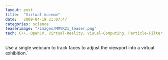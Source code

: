 ```yaml
---
layout: post
title:  "Virtual museum"
date:   2009-04-19 21:07:47
categories: science
teaserimage: "/images/MMVR21_teaser.png"
tech: C++, OpenCV, Virtual-Reality, Visual-Computing, Particle-Filter
---
```


Use a single webcam to track faces to adjust the viewport into a virtual exhibition.`



